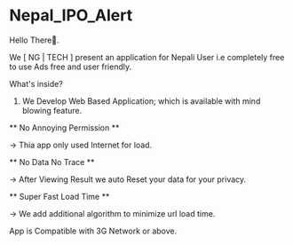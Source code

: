 # Nepal_IPO_Alert

Hello There👋.

We [ NG | TECH ] present an application
for Nepali User i.e completely free to use 
Ads free and user friendly.

What's inside?
1) We Develop Web Based Application; which is available with mind blowing feature.

** No Annoying Permission **

-> Thia app only used Internet for load.

** No Data No Trace **

-> After Viewing Result we auto Reset your data for your privacy.

** Super Fast Load Time **

-> We add additional algorithm to minimize url load time.

App is Compatible with 3G Network or above.



